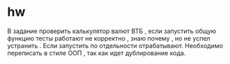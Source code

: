 # hw
В задание проверить калькулятор валют ВТБ , если запустить общую функцию тесты работают не корректно , знаю почему , но не успел устранить . Если запустить по отдельности отрабатывают. 
Необходимо переписать в стиле ООП , так как идет дублирование кода. 
